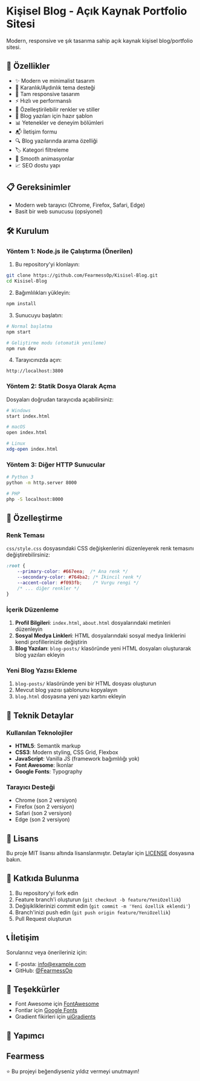 # Kişisel Blog - Açık Kaynak Portfolio Sitesi

Modern, responsive ve şık tasarıma sahip açık kaynak kişisel blog/portfolio sitesi. 

## 🚀 Özellikler

- ✨ Modern ve minimalist tasarım
- 🌙 Karanlık/Aydınlık tema desteği
- 📱 Tam responsive tasarım
- ⚡ Hızlı ve performanslı
- 🎨 Özelleştirilebilir renkler ve stiller
- 📝 Blog yazıları için hazır şablon
- 📊 Yetenekler ve deneyim bölümleri
- 📬 İletişim formu
- 🔍 Blog yazılarında arama özelliği
- 🏷️ Kategori filtreleme
- 💫 Smooth animasyonlar
- 📈 SEO dostu yapı

## 📋 Gereksinimler

- Modern web tarayıcı (Chrome, Firefox, Safari, Edge)
- Basit bir web sunucusu (opsiyonel)

## 🛠️ Kurulum

### Yöntem 1: Node.js ile Çalıştırma (Önerilen)

1. Bu repository'yi klonlayın:
```bash
git clone https://github.com/FearmessOp/Kisisel-Blog.git
cd Kisisel-Blog
```

2. Bağımlılıkları yükleyin:
```bash
npm install
```

3. Sunucuyu başlatın:
```bash
# Normal başlatma
npm start

# Geliştirme modu (otomatik yenileme)
npm run dev
```

4. Tarayıcınızda açın:
```
http://localhost:3800
```

### Yöntem 2: Statik Dosya Olarak Açma

Dosyaları doğrudan tarayıcıda açabilirsiniz:
```bash
# Windows
start index.html

# macOS
open index.html

# Linux
xdg-open index.html
```

### Yöntem 3: Diğer HTTP Sunucular

```bash
# Python 3
python -m http.server 8000

# PHP
php -S localhost:8000
```

## 🎨 Özelleştirme

### Renk Teması

`css/style.css` dosyasındaki CSS değişkenlerini düzenleyerek renk temasını değiştirebilirsiniz:

```css
:root {
    --primary-color: #667eea;  /* Ana renk */
    --secondary-color: #764ba2; /* İkincil renk */
    --accent-color: #f093fb;    /* Vurgu rengi */
    /* ... diğer renkler */
}
```

### İçerik Düzenleme

1. **Profil Bilgileri**: `index.html`, `about.html` dosyalarındaki metinleri düzenleyin
2. **Sosyal Medya Linkleri**: HTML dosyalarındaki sosyal medya linklerini kendi profillerinizle değiştirin
3. **Blog Yazıları**: `blog-posts/` klasöründe yeni HTML dosyaları oluşturarak blog yazıları ekleyin

### Yeni Blog Yazısı Ekleme

1. `blog-posts/` klasöründe yeni bir HTML dosyası oluşturun
2. Mevcut blog yazısı şablonunu kopyalayın
3. `blog.html` dosyasına yeni yazı kartını ekleyin


## 🔧 Teknik Detaylar

### Kullanılan Teknolojiler

- **HTML5**: Semantik markup
- **CSS3**: Modern styling, CSS Grid, Flexbox
- **JavaScript**: Vanilla JS (framework bağımlılığı yok)
- **Font Awesome**: İkonlar
- **Google Fonts**: Typography

### Tarayıcı Desteği

- Chrome (son 2 versiyon)
- Firefox (son 2 versiyon)
- Safari (son 2 versiyon)
- Edge (son 2 versiyon)

## 📝 Lisans

Bu proje MIT lisansı altında lisanslanmıştır. Detaylar için [LICENSE](LICENSE) dosyasına bakın.

## 🤝 Katkıda Bulunma

1. Bu repository'yi fork edin
2. Feature branch'i oluşturun (`git checkout -b feature/YeniOzellik`)
3. Değişikliklerinizi commit edin (`git commit -m 'Yeni özellik eklendi'`)
4. Branch'inizi push edin (`git push origin feature/YeniOzellik`)
5. Pull Request oluşturun

## 📞 İletişim

Sorularınız veya önerileriniz için:
- E-posta: info@example.com
- GitHub: [@FearmessOp](https://github.com/FearmessOp)

## 🙏 Teşekkürler

- Font Awesome için [FontAwesome](https://fontawesome.com/)
- Fontlar için [Google Fonts](https://fonts.google.com/)
- Gradient fikirleri için [uiGradients](https://uigradients.com/)

## 🤩 Yapımcı
Fearmess
---

⭐ Bu projeyi beğendiyseniz yıldız vermeyi unutmayın!